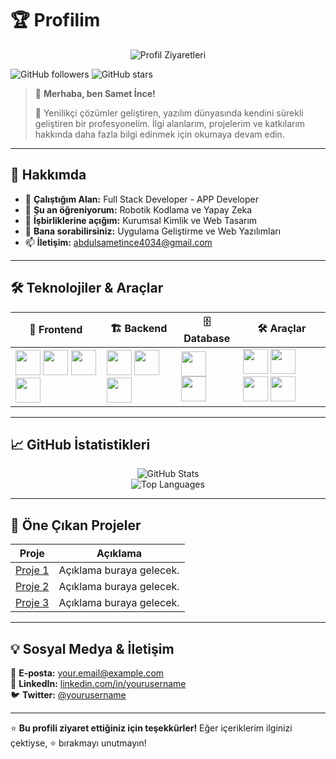 # 🏆 Profilim

<p align="center">
  <img src="https://komarev.com/ghpvc/?username=sametince0&label=👀+Profil+Ziyaretleri&color=blue&style=for-the-badge" alt="Profil Ziyaretleri" />
</p>

![GitHub followers](https://img.shields.io/github/followers/sametince0?style=social)
![GitHub stars](https://img.shields.io/github/stars/sametince0?style=social)

> 👋 **Merhaba, ben Samet İnce!**
>
> 🚀 Yenilikçi çözümler geliştiren, yazılım dünyasında kendini sürekli geliştiren bir profesyonelim. İlgi alanlarım, projelerim ve katkılarım hakkında daha fazla bilgi edinmek için okumaya devam edin.

---

## 🚀 Hakkımda

- 💼 **Çalıştığım Alan:** Full Stack Developer - APP Developer  
- 🌱 **Şu an öğreniyorum:** Robotik Kodlama ve Yapay Zeka  
- 👯 **İşbirliklerine açığım:** Kurumsal Kimlik ve Web Tasarım  
- 💬 **Bana sorabilirsiniz:** Uygulama Geliştirme ve Web Yazılımları
- 📫 **İletişim:** abdulsametince4034@gmail.com

---

## 🛠 Teknolojiler & Araçlar

| 🚀 **Frontend** | 🏗 **Backend** | 🗄 **Database** | 🛠 **Araçlar** |
|---------------|----------------|----------------|--------------|
| <img src="https://cdn.jsdelivr.net/gh/devicons/devicon/icons/html5/html5-original.svg" width="40" height="40" /> <img src="https://cdn.jsdelivr.net/gh/devicons/devicon/icons/vuejs/vuejs-original.svg" width="40" height="40" /> <img src="https://cdn.jsdelivr.net/gh/devicons/devicon/icons/angularjs/angularjs-original.svg" width="40" height="40" /> <img src="https://cdn.jsdelivr.net/gh/devicons/devicon/icons/css3/css3-original.svg" width="40" height="40" /> | <img src="https://cdn.jsdelivr.net/gh/devicons/devicon/icons/php/php-original.svg" width="40" height="40" /> <img src="https://cdn.jsdelivr.net/gh/devicons/devicon/icons/nodejs/nodejs-original.svg" width="40" height="40" /> <img src="https://cdn.jsdelivr.net/gh/devicons/devicon/icons/django/django-plain.svg" width="40" height="40" /> | <img src="https://cdn.jsdelivr.net/gh/devicons/devicon/icons/mongodb/mongodb-original.svg" width="40" height="40" /> <img src="https://cdn.jsdelivr.net/gh/devicons/devicon/icons/mysql/mysql-original.svg" width="40" height="40" /> | <img src="https://cdn.jsdelivr.net/gh/devicons/devicon/icons/git/git-original.svg" width="40" height="40" /> <img src="https://cdn.jsdelivr.net/gh/devicons/devicon/icons/docker/docker-original.svg" width="40" height="40" /> <img src="https://cdn.jsdelivr.net/gh/devicons/devicon/icons/vscode/vscode-original.svg" width="40" height="40" /> <img src="https://cdn.jsdelivr.net/gh/devicons/devicon/icons/postman/postman-original.svg" width="40" height="40" /> |

---

## 📈 GitHub İstatistikleri

<p align="center">
  <img src="https://github-readme-stats.vercel.app/api?username=sametince0&show_icons=true&theme=dark" alt="GitHub Stats" />
  <br>
  <img src="https://github-readme-stats.vercel.app/api/top-langs/?username=sametince0&layout=compact&theme=dark" alt="Top Languages" />
</p>

---

## 📌 Öne Çıkan Projeler

| Proje | Açıklama |
|---------|--------------------------------|
| [Proje 1](https://github.com/yourusername/project1) | Açıklama buraya gelecek. |
| [Proje 2](https://github.com/yourusername/project2) | Açıklama buraya gelecek. |
| [Proje 3](https://github.com/yourusername/project3) | Açıklama buraya gelecek. |

---

## 💡 Sosyal Medya & İletişim

📧 **E-posta:** [your.email@example.com](mailto:your.email@example.com)  
🔗 **LinkedIn:** [linkedin.com/in/yourusername](https://linkedin.com/in/yourusername)  
🐦 **Twitter:** [@yourusername](https://twitter.com/yourusername)

---

⭐️ **Bu profili ziyaret ettiğiniz için teşekkürler!** Eğer içeriklerim ilginizi çektiyse, ⭐ bırakmayı unutmayın!
